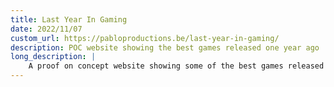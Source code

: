 ```yaml
---
title: Last Year In Gaming
date: 2022/11/07
custom_url: https://pabloproductions.be/last-year-in-gaming/
description: POC website showing the best games released one year ago
long_description: |
    A proof on concept website showing some of the best games released one year ago this week.
---
```

